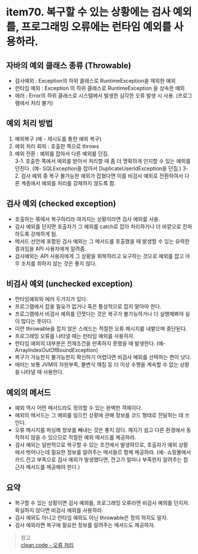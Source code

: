 # item70. 복구할 수 있는 상황에는 검사 예외를, 프로그래밍 오류에는 런타임 예외를 사용하라.

## 자바의 예외 클래스 종류 (Throwable)
* 검사예외 : Exception의 하위 클래스로 RuntimeException을 제외한 예외
* 런타임 예외 : Exception 의 하위 클래스로 RuntimeException 을 상속한 예외
* 에러 : Error의 하위 클래스로 시스템에서 발생한 심각한 오류 발생 시 사용. (프로그램에서 처리 불가)

## 예외 처리 방법
1. 예외복구 (예 - 재시도를 통한 예외 복구)
2. 예외 처리 회피 : 호출한 쪽으로 throws
3. 예외 전환 : 예외를 잡아서 다른 예외를 던짐.  
3-1. 호출한 쪽에서 예외를 받아서 처리할 때 좀 더 명확하게 인지할 수 있는 예외를 던진다. (예- SQLException을 잡아서 DuplicateUserIdException을 던짐.)
3-2. 검사 예외 중 복구 불가능한 예외가 잡혔다면 이를 비검사 예외로 전환하여서 다른 계층에서 예외를 처리를 강제하지 않도록 함.

## 검사 예외 (checked exception)
* 호출하는 쪾에서 복구하리라 여겨지는 상황이라면 검사 예외를 사용.  
* 검사 예외를 던지면 호출자가 그 예외를 catch로 잡아 처리하거나 더 바깥으로 전파하도록 강제하게 됨.  
* 메서드 선언에 포함된 검사 예외는 그 메서드를 호출했을 때 발생할 수 있는 유력한 결과임을 API 사용자에게 알려줌.  
* 검사예외는 API 사용자에게 그 상황을 회복하라고 요구하는 것으로 예외를 잡고 아무 조치를 취하지 않는 것은 좋지 않다.  

## 비검사 예외 (unchecked exception)
* 런타임예외와 에러 두가지가 있다.  
* 프로그램에서 잡을 필요가 없거나 혹은 통상적으로 잡지 말아야 한다.
* 프로그램에서 비검사 예외를 던졋다는 것은 복구가 불가능하거나 더 실행해봐야 실이 많다는 뜻이다.  
* 이런 throwable을 잡지 않은 스레드는 적절한 오류 메시지를 내뱉으며 중단된다.
* 프로그래밍 오류를 나타낼 때는 런타임 예외를 사용하자.
* 런타임 예외의 대부분은 전제조건을 만족하지 못했을 때 발생한다. (예- ArrayIndexOutOfBoundException)
* 복구가 가능한지 불가능한지 확신하기 어렵다면 비검사 예외를 선택하는 편이 낫다. 
* 에러는 보통 JVM의 자원부족, 불변식 깨짐 등 더 이상 수행을 계속할 수 없는 상황을 나타낼 때 사용한다.

## 예외의 메서드  
* 예외 역시 어떤 메서드라도 정의할 수 있는 완벽한 객체이다.  
* 예외의 메서드는 그 예외를 일으킨 상황에 관해 정보를 코드 형태로 전달하는 데 쓰인다.  
* 오류 메시지를 파싱해 정보를 빼내는 것은 좋지 않다. 깨지기 쉽고 다른 환경에서 동작하지 않을 수 있으므로 적절한 예외 메서드를 제공하라.  
* 검사 예외는 일반적으로 복구할 수 있는 조건에서 발생하므로, 호출자가 예외 상황에서 벗어나는데 필요한 정보를 알려주는 메서들르 함께 제공하라. 
(예- 쇼핑몰에서 카드 잔고 부족으로 검사 예외가 발생했다면, 잔고가 얼마나 부족한지 알려주는 접근자 메서드를 제공해야 한다.)  

## 요약
* 복구할 수 있는 상황이면 검사 예외를, 프로그래밍 오류라면 비검사 예외를 던지자. 확실하지 않다면 비검사 예외를 사용하라.  
* 검사 예외도 아니고 런타임 예외도 아닌 throwable은 정의 하지도 말자.  
* 검사 예외라면 복구에 필요한 정보를 알려주는 메서드도 제공하자.

> 참고  
[clean code - 오류 처리](https://github.com/19F-Study/clean-code-study/blob/master/7%EC%9E%A5_%EC%98%A4%EB%A5%98_%EC%B2%98%EB%A6%AC/chapter7.md)
